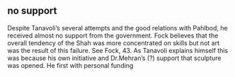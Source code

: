 ## no support
Despite Tanavoli’s several attempts and the good relations with Pahlbod, he received almost no support from the government. Fock believes that the overall tendency of the Shah was more concentrated on skills but not art was the result of this failure. See Fock, 43. As Tanavoli explains himself this was because his own initiative and Dr.Mehran’s (?) support that sculpture was opened. He first with personal funding